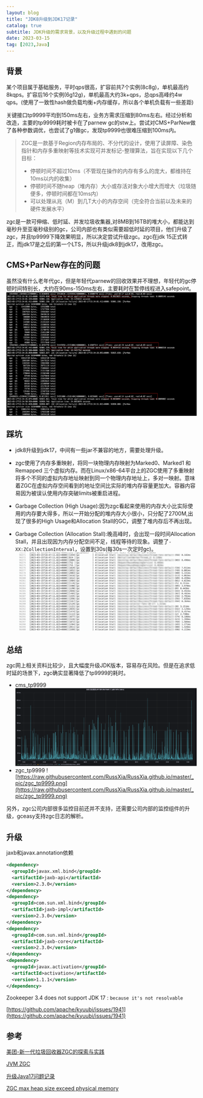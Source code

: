 ```yaml
---
layout: blog
title: "JDK8升级到JDK17记录"
catalog: true
subtitle: JDK升级的需求背景，以及升级过程中遇到的问题
date: 2023-03-15
tag: [2023,Java]
---
```


## 背景
某个项目属于基础服务，平时qps很高，扩容前共7个实例(8c8g)，单机最高约8kqps。扩容后16个实例(6g12g)，单机最高大约3k+qps，总qps高峰约4w qps。(使用了一致性hash做负载均衡+内存缓存，所以各个单机负载有一些差距)

关键接口tp9999平均到150ms左右，业务方需求压缩到80ms左右。经过分析和改造，主要的tp9999耗时被卡在了parnew gc的stw上。尝试对CMS+ParNew做了各种参数调优，也尝试了g1做gc，发现tp9999也很难压缩到100ms内。

> ZGC是一款基于Region内存布局的、不分代的设计，使用了读屏障、染色指针和内存多重映射等技术实现可并发标记-整理算法，旨在实现以下几个目标：
> + 停顿时间不超过10ms（不管现在操作的内存有多么的庞大，都维持在10ms以内的收集）
> + 停顿时间不随heap（堆内存）大小或存活对象大小增大而增大（垃圾随便多，停顿时间都在10ms内）
> + 可以处理从兆（M）到几T大小的内存空间（完全符合当前以及未来的硬件发展水平）

zgc是一款可伸缩、低时延、并发垃圾收集器,对8MB到16TB的堆大小，都能达到毫秒升至亚毫秒级别的gc，公司内部也有类似需要超低时延的项目，他们升级了zgc，并且tp9999下降效果明显，所以决定尝试升级zgc。zgc在jdk 15正式转正，而jdk17是之后的第一个LTS，所以升级jdk8到jdk17，改用zgc。


## CMS+ParNew存在的问题
虽然没有什么老年代gc，但是年轻代parnew的回收效果并不理想，年轻代的gc停顿时间特别长，大约在90ms-150ms左右，主要耗时在暂停线程进入safepoint。
![gc_log](https://raw.githubusercontent.com/RussXia/RussXia.github.io/master/_pic/parnew_gc_log.png)

## 踩坑
+ jdk8升级到jdk17，中间有一些jar不兼容的地方，需要处理升级。

+ zgc使用了内存多重映射，将同一块物理内存映射为Marked0、Marked1 和 Remapped 三个虚拟内存。而在Linux/x86-64平台上的ZGC使用了多重映射将多个不同的虚拟内存地址映射到同一个物理内存地址上，多对一映射。意味着ZGC在虚拟内存空间看到的地址空间比实际的堆内存容量更加大。容器内容易因为被误认使用内存突破limits被重启进程。

+ Garbage Collection (High Usage):因为zgc看起来使用的内存大小比实际使用的内存要大得多，所以一开始分配的堆内存大小很小，只分配了2700M,出现了很多的High Usage和Allocation Stall的GC，调整了堆内存后不再出现。

+ Garbage Collection (Allocation Stall):晚高峰时，会出现一段时间Allocation Stall，并且出现因为内存分配空间不足，线程等待的现象。调整了`-XX:ZCollectionInterval`，设置到30s(每30s一次定时gc)。
![Allocation_Stall](https://raw.githubusercontent.com/RussXia/RussXia.github.io/master/_pic/Allocation_Stall.png)


## 总结
zgc网上相关资料比较少，且大幅度升级JDK版本，容易存在风险。但是在追求低时延的场景下，zgc确实显著降低了tp9999的耗时。
+ cms_tp9999
![cms_tp9999](https://raw.githubusercontent.com/RussXia/RussXia.github.io/master/_pic/cms_tp9999.png)
+ zgc_tp9999
![https://raw.githubusercontent.com/RussXia/RussXia.github.io/master/_pic/zgc_tp9999.png](https://raw.githubusercontent.com/RussXia/RussXia.github.io/master/_pic/zgc_tp9999.png)

另外，zgc公司内部很多监控目前还并不支持，还需要公司内部的监控组件的升级，gceasy支持zgc日志的解析。


## 升级

jaxb和javax.annotation依赖

```xml
<dependency>
  <groupId>javax.xml.bind</groupId>
  <artifactId>jaxb-api</artifactId>
  <version>2.3.0</version>
</dependency>
<dependency>
  <groupId>com.sun.xml.bind</groupId>
  <artifactId>jaxb-impl</artifactId>
  <version>2.3.0</version>
</dependency>
<dependency>
  <groupId>com.sun.xml.bind</groupId>
  <artifactId>jaxb-core</artifactId>
  <version>2.3.0</version>
</dependency>
<dependency>
  <groupId>javax.activation</groupId>
  <artifactId>activation</artifactId>
  <version>1.1.1</version>
</dependency>
```

Zookeeper 3.4 does not support JDK 17 : `because it's not resolvable`

[https://github.com/apache/kyuubi/issues/1941](https://github.com/apache/kyuubi/issues/1941)

## 参考
[美团-新一代垃圾回收器ZGC的探索与实践](https://tech.meituan.com/2020/08/06/new-zgc-practice-in-meituan.html)

[JVM ZGC](https://www.rsthe.com/archives/jvmzgc)

[升级Java17问题记录](https://lesofn.com/archives/sheng-ji-java17-ji-lu)

[ZGC max heap size exceed physical memory](https://stackoverflow.com/questions/57899020/zgc-max-heap-size-exceed-physical-memory)
